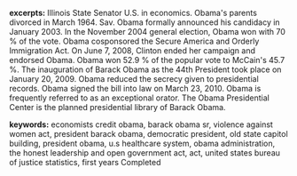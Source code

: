**excerpts:** Illinois State Senator U.S. in economics. Obama's parents divorced in March 1964. Sav. Obama formally announced his candidacy in January 2003. In the November 2004 general election, Obama won with 70 % of the vote. Obama cosponsored the Secure America and Orderly Immigration Act. On June 7, 2008, Clinton ended her campaign and endorsed Obama. Obama won 52.9 % of the popular vote to McCain's 45.7 %. The inauguration of Barack Obama as the 44th President took place on January 20, 2009. Obama reduced the secrecy given to presidential records. Obama signed the bill into law on March 23, 2010. Obama is frequently referred to as an exceptional orator. The Obama Presidential Center is the planned presidential library of Barack Obama.

**keywords:** economists credit obama, barack obama sr, violence against women act, president barack obama, democratic president, old state capitol building, president obama, u.s healthcare system, obama administration, the honest leadership and open government act, act, united states bureau of justice statistics, first years
Completed
